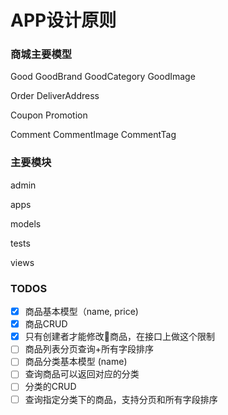 # APP设计原则

### 商城主要模型
Good
GoodBrand
GoodCategory
GoodImage

Order
DeliverAddress

Coupon
Promotion

Comment
CommentImage
CommentTag

### 主要模块
admin

apps

models

tests

views

### TODOS

- [x] 商品基本模型（name, price)
- [x] 商品CRUD
- [x] 只有创建者才能修改商品，在接口上做这个限制
- [ ] 商品列表分页查询+所有字段排序
- [ ] 商品分类基本模型 (name)
- [ ] 查询商品可以返回对应的分类
- [ ] 分类的CRUD
- [ ] 查询指定分类下的商品，支持分页和所有字段排序
